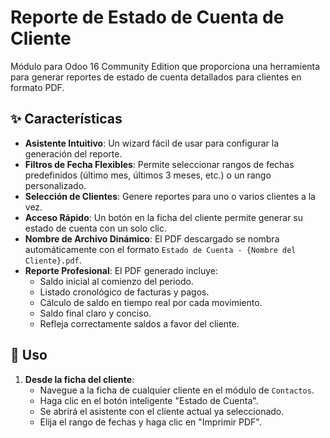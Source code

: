 # Reporte de Estado de Cuenta de Cliente

Módulo para Odoo 16 Community Edition que proporciona una herramienta para generar reportes de estado de cuenta detallados para clientes en formato PDF.

## ✨ Características

-   **Asistente Intuitivo**: Un wizard fácil de usar para configurar la generación del reporte.
-   **Filtros de Fecha Flexibles**: Permite seleccionar rangos de fechas predefinidos (último mes, últimos 3 meses, etc.) o un rango personalizado.
-   **Selección de Clientes**: Genere reportes para uno o varios clientes a la vez.
-   **Acceso Rápido**: Un botón en la ficha del cliente permite generar su estado de cuenta con un solo clic.
-   **Nombre de Archivo Dinámico**: El PDF descargado se nombra automáticamente con el formato `Estado de Cuenta - {Nombre del Cliente}.pdf`.
-   **Reporte Profesional**: El PDF generado incluye:
    -   Saldo inicial al comienzo del periodo.
    -   Listado cronológico de facturas y pagos.
    -   Cálculo de saldo en tiempo real por cada movimiento.
    -   Saldo final claro y conciso.
    -   Refleja correctamente saldos a favor del cliente.

## 🚀 Uso

1.  **Desde la ficha del cliente**:
    -   Navegue a la ficha de cualquier cliente en el módulo de `Contactos`.
    -   Haga clic en el botón inteligente "Estado de Cuenta".
    -   Se abrirá el asistente con el cliente actual ya seleccionado.
    -   Elija el rango de fechas y haga clic en "Imprimir PDF".